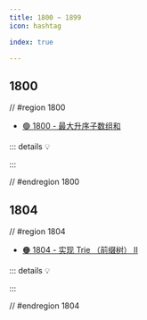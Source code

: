 ```yaml
---
title: 1800 ~ 1899
icon: hashtag

index: true

---
```


<!-- more -->

## 1800

// #region 1800

- [🟢 1800 - 最大升序子数组和](https://leetcode.cn/problems/maximum-ascending-subarray-sum)

::: details 💡

:::

// #endregion 1800

## 1804

// #region 1804

- [🟠 1804 - 实现 Trie （前缀树） II](https://leetcode.cn/problems/implement-trie-ii-prefix-tree)

::: details 💡

:::

// #endregion 1804